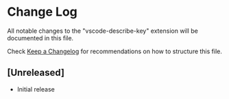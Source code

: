 # Change Log

All notable changes to the "vscode-describe-key" extension will be documented in this file.

Check [Keep a Changelog](http://keepachangelog.com/) for recommendations on how to structure this file.

## [Unreleased]

- Initial release